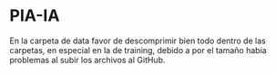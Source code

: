 # PIA-IA
En la carpeta de data favor de descomprimir bien todo dentro de las carpetas, en especial en la de training, 
debido a por el tamaño habia problemas al subir los archivos al GitHub.
